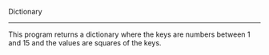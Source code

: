 Dictionary
*****************************
This program returns a dictionary where the keys are numbers between 1 and 15 and the values are squares of the keys.